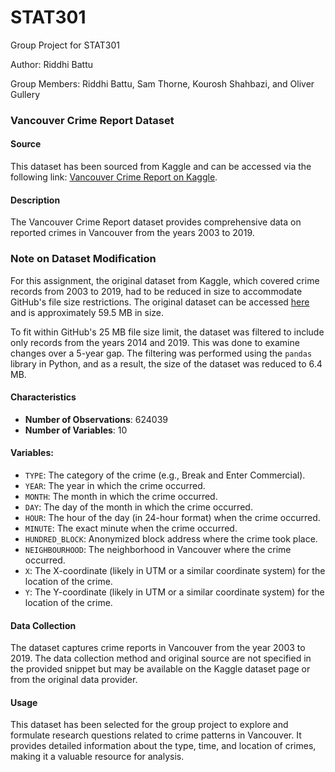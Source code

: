 # STAT301
Group Project for STAT301

Author: Riddhi Battu

Group Members: Riddhi Battu, Sam Thorne, Kourosh Shahbazi, and Oliver Gullery

### **Vancouver Crime Report Dataset**

#### **Source**
This dataset has been sourced from Kaggle and can be accessed via the following link: 
[Vancouver Crime Report on Kaggle](https://www.kaggle.com/datasets/agilesifaka/vancouver-crime-report/data).

#### **Description**
The Vancouver Crime Report dataset provides comprehensive data on reported crimes in Vancouver from the years 2003 to 2019.

### **Note on Dataset Modification**

For this assignment, the original dataset from Kaggle, which covered crime records from 2003 to 2019, had to be reduced in size to accommodate GitHub's file size restrictions. The original dataset can be accessed [here](https://www.kaggle.com/datasets/agilesifaka/vancouver-crime-report/code) and is approximately 59.5 MB in size.

To fit within GitHub's 25 MB file size limit, the dataset was filtered to include only records from the years 2014 and 2019. This was done to examine changes over a 5-year gap. The filtering was performed using the `pandas` library in Python, and as a result, the size of the dataset was reduced to 6.4 MB.

#### **Characteristics**
- **Number of Observations**: 624039
- **Number of Variables**: 10

#### **Variables**:
  - `TYPE`: The category of the crime (e.g., Break and Enter Commercial).
  - `YEAR`: The year in which the crime occurred.
  - `MONTH`: The month in which the crime occurred.
  - `DAY`: The day of the month in which the crime occurred.
  - `HOUR`: The hour of the day (in 24-hour format) when the crime occurred.
  - `MINUTE`: The exact minute when the crime occurred.
  - `HUNDRED_BLOCK`: Anonymized block address where the crime took place.
  - `NEIGHBOURHOOD`: The neighborhood in Vancouver where the crime occurred.
  - `X`: The X-coordinate (likely in UTM or a similar coordinate system) for the location of the crime.
  - `Y`: The Y-coordinate (likely in UTM or a similar coordinate system) for the location of the crime.

#### **Data Collection**
The dataset captures crime reports in Vancouver from the year 2003 to 2019. The data collection method and original source are not specified in the provided snippet but may be available on the Kaggle dataset page or from the original data provider.

#### **Usage**
This dataset has been selected for the group project to explore and formulate research questions related to crime patterns in Vancouver. It provides detailed information about the type, time, and location of crimes, making it a valuable resource for analysis.
